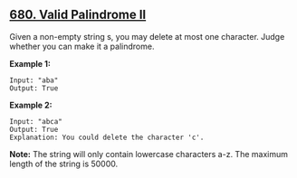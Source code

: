 ## [680. Valid Palindrome II](https://leetcode.com/problems/valid-palindrome-ii/)

Given a non-empty string s, you may delete at most one character. Judge whether you can make it a palindrome.

**Example 1:**

```
Input: "aba"
Output: True
```

**Example 2:**

```
Input: "abca"
Output: True
Explanation: You could delete the character 'c'.
```

**Note:**
The string will only contain lowercase characters a-z. The maximum length of the string is 50000.
